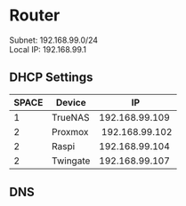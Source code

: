 # Router

Subnet: 192.168.99.0/24 \
Local IP: 192.168.99.1

## DHCP Settings
| SPACE | Device   | IP              |
| ----- | -------- | --------------- |
| 1     | TrueNAS  | 192.168.99.109  |
| 2     | Proxmox  |  192.168.99.102 |
| 2     | Raspi    | 192.168.99.104  |
| 2     | Twingate | 192.168.99.107  |

## DNS

